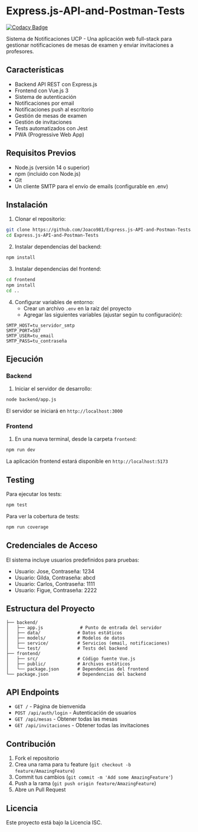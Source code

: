 # Express.js-API-and-Postman-Tests

[![Codacy Badge](https://app.codacy.com/project/badge/Grade/2a12e1425ed0443c8cb7fa3e86cca9b2)](https://app.codacy.com/gh/Joaco981/Express.js-API-and-Postman-Tests/dashboard?utm_source=gh&utm_medium=referral&utm_content=&utm_campaign=Badge_grade)

Sistema de Notificaciones UCP - Una aplicación web full-stack para gestionar notificaciones de mesas de examen y enviar invitaciones a profesores.

## Características

- Backend API REST con Express.js
- Frontend con Vue.js 3
- Sistema de autenticación
- Notificaciones por email
- Notificaciones push al escritorio
- Gestión de mesas de examen
- Gestión de invitaciones
- Tests automatizados con Jest
- PWA (Progressive Web App)

## Requisitos Previos

- Node.js (versión 14 o superior)
- npm (incluido con Node.js)
- Git
- Un cliente SMTP para el envío de emails (configurable en .env)

## Instalación

1. Clonar el repositorio:
```bash
git clone https://github.com/Joaco981/Express.js-API-and-Postman-Tests.git
cd Express.js-API-and-Postman-Tests
```

2. Instalar dependencias del backend:
```bash
npm install
```

3. Instalar dependencias del frontend:
```bash
cd frontend
npm install
cd ..
```

4. Configurar variables de entorno:
   - Crear un archivo `.env` en la raíz del proyecto
   - Agregar las siguientes variables (ajustar según tu configuración):
```env
SMTP_HOST=tu_servidor_smtp
SMTP_PORT=587
SMTP_USER=tu_email
SMTP_PASS=tu_contraseña
```

## Ejecución

### Backend

1. Iniciar el servidor de desarrollo:
```bash
node backend/app.js
```
El servidor se iniciará en `http://localhost:3000`

### Frontend

1. En una nueva terminal, desde la carpeta `frontend`:
```bash
npm run dev
```
La aplicación frontend estará disponible en `http://localhost:5173`

## Testing

Para ejecutar los tests:
```bash
npm test
```

Para ver la cobertura de tests:
```bash
npm run coverage
```

## Credenciales de Acceso

El sistema incluye usuarios predefinidos para pruebas:
- Usuario: Jose, Contraseña: 1234
- Usuario: Gilda, Contraseña: abcd
- Usuario: Carlos, Contraseña: 1111
- Usuario: Figue, Contraseña: 2222

## Estructura del Proyecto

```
├── backend/
│   ├── app.js              # Punto de entrada del servidor
│   ├── data/              # Datos estáticos
│   ├── models/            # Modelos de datos
│   ├── service/           # Servicios (email, notificaciones)
│   └── test/              # Tests del backend
├── frontend/
│   ├── src/               # Código fuente Vue.js
│   ├── public/            # Archivos estáticos
│   └── package.json       # Dependencias del frontend
└── package.json           # Dependencias del backend
```

## API Endpoints

- `GET /` - Página de bienvenida
- `POST /api/auth/login` - Autenticación de usuarios
- `GET /api/mesas` - Obtener todas las mesas
- `GET /api/invitaciones` - Obtener todas las invitaciones

## Contribución

1. Fork el repositorio
2. Crea una rama para tu feature (`git checkout -b feature/AmazingFeature`)
3. Commit tus cambios (`git commit -m 'Add some AmazingFeature'`)
4. Push a la rama (`git push origin feature/AmazingFeature`)
5. Abre un Pull Request

## Licencia

Este proyecto está bajo la Licencia ISC.

